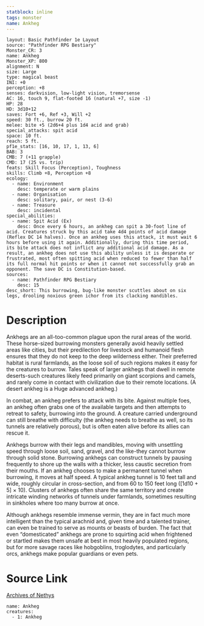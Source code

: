 ```yaml
---
statblock: inline
tags: monster
name: Ankheg
---
```

```statblock
layout: Basic Pathfinder 1e Layout
source: "Pathfinder RPG Bestiary"
Monster_CR: 3
name: Ankheg
Monster_XP: 800
alignment: N
size: Large
type: magical beast
INI: +0
perception: +8
senses: darkvision, low-light vision, tremorsense
AC: 16, touch 9, flat-footed 16 (natural +7, size -1)
HP: 28
HD: 3d10+12
saves: Fort +6, Ref +3, Will +2
speed: 30 ft., burrow 20 ft.
melee: bite +5 (2d6+4 plus 1d4 acid and grab)
special_attacks: spit acid
space: 10 ft.
reach: 5 ft.
pf1e_stats: [16, 10, 17, 1, 13, 6]
BAB: 3
CMB: 7 (+11 grapple)
CMD: 17 (25 vs. trip)
feats: Skill Focus (Perception), Toughness
skills: Climb +8, Perception +8
ecology:
  - name: Environment
    desc: temperate or warm plains
  - name: Organisation
    desc: solitary, pair, or nest (3-6)
  - name: Treasure
    desc: incidental
special_abilities:
  - name: Spit Acid (Ex)
    desc: Once every 6 hours, an ankheg can spit a 30-foot line of acid. Creatures struck by this acid take 4d4 points of acid damage (Reflex DC 14 halves). Once an ankheg uses this attack, it must wait 6 hours before using it again. Additionally, during this time period, its bite attack does not inflict any additional acid damage. As a result, an ankheg does not use this ability unless it is desperate or frustrated, most often spitting acid when reduced to fewer than half its full normal hit points or when it cannot not successfully grab an opponent. The save DC is Constitution-based.
sources:
  - name: Pathfinder RPG Bestiary
    desc: 15
desc_short: This burrowing, bug-like monster scuttles about on six legs, drooling noxious green ichor from its clacking mandibles.
```
# Description
Ankhegs are an all-too-common plague upon the rural areas of the world. These horse-sized burrowing monsters generally avoid heavily settled areas like cities, but their predilection for livestock and humanoid flesh ensures that they do not keep to the deep wilderness either. Their preferred habitat is rural farmlands, as the loose soil of such regions makes it easy for the creatures to burrow. Tales speak of larger ankhegs that dwell in remote deserts-such creatures likely feed primarily on giant scorpions and camels, and rarely come in contact with civilization due to their remote locations. (A desert ankheg is a Huge advanced ankheg.)

In combat, an ankheg prefers to attack with its bite. Against multiple foes, an ankheg often grabs one of the available targets and then attempts to retreat to safety, burrowing into the ground. A creature carried underground can still breathe with difficulty (the ankheg needs to breathe as well, so its tunnels are relatively porous), but is often eaten alive before its allies can rescue it.

Ankhegs burrow with their legs and mandibles, moving with unsettling speed through loose soil, sand, gravel, and the like-they cannot burrow through solid stone. Burrowing ankhegs can construct tunnels by pausing frequently to shore up the walls with a thicker, less caustic secretion from their mouths. If an ankheg chooses to make a permanent tunnel when burrowing, it moves at half speed. A typical ankheg tunnel is 10 feet tall and wide, roughly circular in cross-section, and from 60 to 150 feet long ([1d10 + 5] × 10). Clusters of ankhegs often share the same territory and create intricate winding networks of tunnels under farmlands, sometimes resulting in sinkholes where too many burrow at once.

Although ankhegs resemble immense vermin, they are in fact much more intelligent than the typical arachnid and, given time and a talented trainer, can even be trained to serve as mounts or beasts of burden. The fact that even “domesticated” ankhegs are prone to squirting acid when frightened or startled makes them unsafe at best in most heavily populated regions, but for more savage races like hobgoblins, troglodytes, and particularly orcs, ankhegs make popular guardians or even pets.
# Source Link
[Archives of Nethys](https://aonprd.com/MonsterDisplay.aspx?ItemName=Ankheg)
```encounter-table
name: Ankheg
creatures:
  - 1: Ankheg
```
